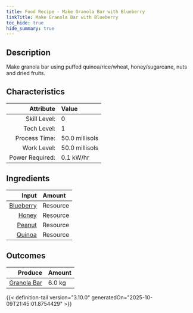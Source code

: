```yaml
---
title: Food Recipe - Make Granola Bar with Blueberry
linkTitle: Make Granola Bar with Blueberry
toc_hide: true
hide_summary: true
---
```

<!-- This is generated by the MarsSim HelpGenertor, do not edit. -->

## Description
Make granola bar using puffed quinoa/rice/wheat, honey/sugarcane, nuts and dried fruits.

## Characteristics

| Attribute      | Value |
|--------:|:------|
|Skill Level:|0|
|Tech Level:|1|
|Process Time:|50.0 millisols|
|Work Level:|50.0 millisols|
|Power Required:|0.1 kW/hr|

## Ingredients

| Input      | Amount |
|--------:|:------|
|[Blueberry](/docs/definitions/resource/blueberry)|Resource|0.5 kg|
|[Honey](/docs/definitions/resource/honey)|Resource|0.5 kg|
|[Peanut](/docs/definitions/resource/peanut)|Resource|1.0 kg|
|[Quinoa](/docs/definitions/resource/quinoa)|Resource|4.0 kg|

## Outcomes


| Produce      | Amount |
|--------:|:------|
|[Granola Bar](/docs/definitions/resource/granola-bar)|6.0 kg|



{{< definition-tail version="3.10.0" generatedOn="2025-10-09T21:45:01.8754429" >}}



